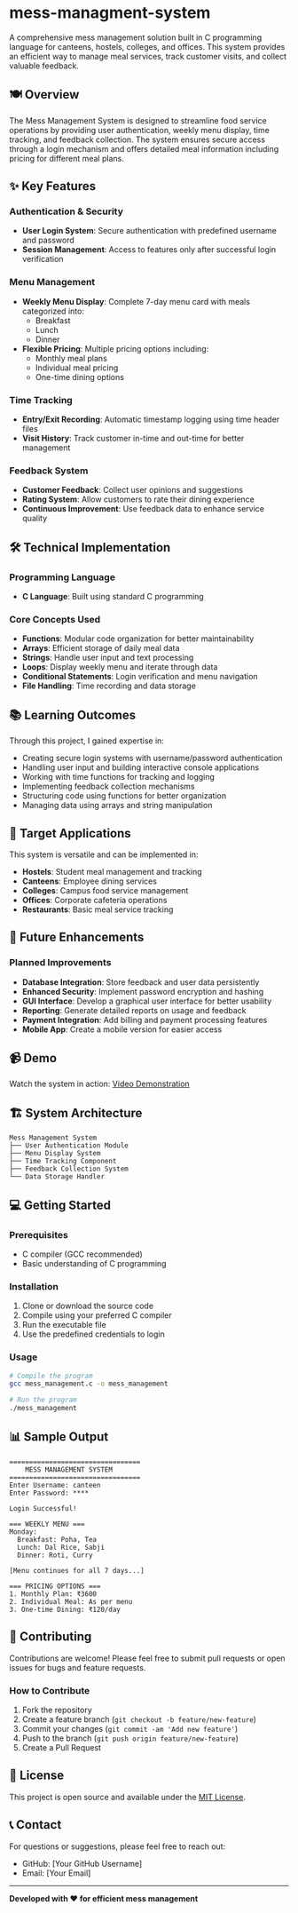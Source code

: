 # mess-managment-system


A comprehensive mess management solution built in C programming language for canteens, hostels, colleges, and offices. This system provides an efficient way to manage meal services, track customer visits, and collect valuable feedback.

## 🍽️ Overview

The Mess Management System is designed to streamline food service operations by providing user authentication, weekly menu display, time tracking, and feedback collection. The system ensures secure access through a login mechanism and offers detailed meal information including pricing for different meal plans.

## ✨ Key Features

### Authentication & Security
- **User Login System**: Secure authentication with predefined username and password
- **Session Management**: Access to features only after successful login verification

### Menu Management
- **Weekly Menu Display**: Complete 7-day menu card with meals categorized into:
  - Breakfast
  - Lunch  
  - Dinner
- **Flexible Pricing**: Multiple pricing options including:
  - Monthly meal plans
  - Individual meal pricing
  - One-time dining options

### Time Tracking
- **Entry/Exit Recording**: Automatic timestamp logging using time header files
- **Visit History**: Track customer in-time and out-time for better management

### Feedback System
- **Customer Feedback**: Collect user opinions and suggestions
- **Rating System**: Allow customers to rate their dining experience
- **Continuous Improvement**: Use feedback data to enhance service quality

## 🛠️ Technical Implementation

### Programming Language
- **C Language**: Built using standard C programming

### Core Concepts Used
- **Functions**: Modular code organization for better maintainability
- **Arrays**: Efficient storage of daily meal data
- **Strings**: Handle user input and text processing
- **Loops**: Display weekly menu and iterate through data
- **Conditional Statements**: Login verification and menu navigation
- **File Handling**: Time recording and data storage

## 📚 Learning Outcomes

Through this project, I gained expertise in:
- Creating secure login systems with username/password authentication
- Handling user input and building interactive console applications
- Working with time functions for tracking and logging
- Implementing feedback collection mechanisms
- Structuring code using functions for better organization
- Managing data using arrays and string manipulation

## 🎯 Target Applications

This system is versatile and can be implemented in:
- **Hostels**: Student meal management and tracking
- **Canteens**: Employee dining services
- **Colleges**: Campus food service management
- **Offices**: Corporate cafeteria operations
- **Restaurants**: Basic meal service tracking

## 🚀 Future Enhancements

### Planned Improvements
- **Database Integration**: Store feedback and user data persistently
- **Enhanced Security**: Implement password encryption and hashing
- **GUI Interface**: Develop a graphical user interface for better usability
- **Reporting**: Generate detailed reports on usage and feedback
- **Payment Integration**: Add billing and payment processing features
- **Mobile App**: Create a mobile version for easier access

## 📹 Demo

Watch the system in action: [Video Demonstration](https://drive.google.com/file/d/18K6TrAaRf7k326LQ6M-KH4LE2C87yNCJ/view?usp=drivesdk)

## 🏗️ System Architecture

```
Mess Management System
├── User Authentication Module
├── Menu Display System
├── Time Tracking Component
├── Feedback Collection System
└── Data Storage Handler
```

## 💻 Getting Started

### Prerequisites
- C compiler (GCC recommended)
- Basic understanding of C programming

### Installation
1. Clone or download the source code
2. Compile using your preferred C compiler
3. Run the executable file
4. Use the predefined credentials to login

### Usage
```bash
# Compile the program
gcc mess_management.c -o mess_management

# Run the program
./mess_management
```

## 📊 Sample Output

```
=================================
    MESS MANAGEMENT SYSTEM
=================================
Enter Username: canteen
Enter Password: ****

Login Successful!

=== WEEKLY MENU ===
Monday:
  Breakfast: Poha, Tea 
  Lunch: Dal Rice, Sabji 
  Dinner: Roti, Curry 

[Menu continues for all 7 days...]

=== PRICING OPTIONS ===
1. Monthly Plan: ₹3600
2. Individual Meal: As per menu
3. One-time Dining: ₹120/day
```

## 🤝 Contributing

Contributions are welcome! Please feel free to submit pull requests or open issues for bugs and feature requests.

### How to Contribute
1. Fork the repository
2. Create a feature branch (`git checkout -b feature/new-feature`)
3. Commit your changes (`git commit -am 'Add new feature'`)
4. Push to the branch (`git push origin feature/new-feature`)
5. Create a Pull Request

## 📝 License

This project is open source and available under the [MIT License](LICENSE).

## 📞 Contact

For questions or suggestions, please feel free to reach out:
- GitHub: [Your GitHub Username]
- Email: [Your Email]

---

**Developed with ❤️ for efficient mess management**

